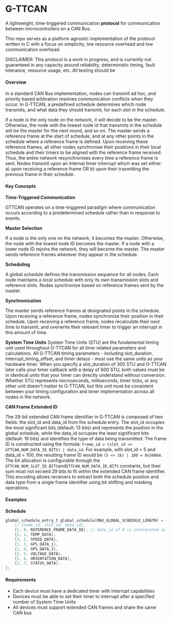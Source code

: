 # G-TTCAN

A lightweight, time-triggered communication **protocol** for communication between microcontrollers on a CAN Bus.

This repo serves as a platform agnostic implementation of the protocol written in C with a focus on simplicity, low resource overhead and low communication overhead.

DISCLAIMER: This protocol is a work in progress, and is currently not guaranteed in any capacity around reliability, deterministic timing, fault tolerance, resource usage, etc. All testing should be

#### Overview

In a standard CAN Bus implementation, nodes can transmit ad hoc, and priority based arbitration resolves communication conflicts when they occur. In G-TTCAN, a predefined schedule determines which node transmits, and what data they should transmit, for each slot in the schedule.

If a node is the only node on the network, it will decide to be the master. Otherwise, the node with the lowest node id that transmits in the schedule will be the master for the next round, and so on. The master sends a reference frame at the start of schedule, and at any other points in the schedule where a reference frame is defined. Upon receiving these reference frames, all other nodes synchronise their positions in their local schedule and their timers to be aligned with the reference frame received. Thus, the entire network resynchronises every time a reference frame is sent. Nodes transmit upon an internal timer interrupt which was set either: a) upon receiving a reference frame OR b) upon their trasmitting the previous frame in their schedule.

#### Key Concepts

**Time-Triggered Communication**

GTTCAN operates on a time-triggered paradigm where communication occurs according to a predetermined schedule rather than in response to events.

**Master Selection**

If a node is the only one on the network, it becomes the master. Otherwise, the node with the lowest node ID becomes the master. If a node with a lower node ID rejoins the network, they will become the master. The master sends reference frames wherever they appear in the schedule.

**Scheduling**

A global schedule defines the transmission sequence for all nodes.
Each node maintains a local schedule with only its own transmission slots and reference slots.
Nodes synchronize based on reference frames sent by the master.

**Synchronization**

The master sends reference frames at designated points in the schedule.
Upon receiving a reference frame, nodes synchronize their position in their schedule.
Upon receiving a reference frame, nodes recalculate their next time to transmit, and overwrite their relevant timer to trigger an interrupt in this amount of time.

**System Time Units**
System Time Units (STU) are the fundamental timing unit used throughout G-TTCAN for all time-related parameters and calculations. All G-TTCAN timing parameters - including slot_duration, interrupt_timing_offset, and timer delays - must use the same units as your hardware timer. When you specify a slot_duration of 300 STU and G-TTCAN later calls your timer callback with a delay of 600 STU, both values must be in identical units that your timer can directly understand without conversion. Whether STU represents microseconds, milliseconds, timer ticks, or any other unit doesn't matter to G-TTCAN, but this unit must be consistent between your timing configuration and timer implementation across all nodes in the network.

**CAN Frame Extended ID**

The 29-bit extended CAN frame identifier in G-TTCAN is composed of two fields: the slot_id and data_id from the schedule entry. The slot_id occupies the most significant bits (default: 13 bits) and represents the position in the global schedule, while the data_id occupies the least significant bits (default: 16 bits) and identifies the type of data being transmitted. The frame ID is constructed using the formula: `frame_id = (slot_id << GTTCAN_NUM_DATA_ID_BITS) | data_id`. For example, with slot_id = 5 and data_id = 100, the resulting frame ID would be `(5 << 16) | 100 = 0x50064`. The bit allocation is configurable through the `GTTCAN_NUM_SLOT_ID_BITS`and`GTTCAN_NUM_DATA_ID_BITS` constants, but their sum must not exceed 29 bits to fit within the extended CAN frame identifier. This encoding allows receivers to extract both the schedule position and data type from a single frame identifier using bit shifting and masking operations.

#### Examples

**Schedule**

```c
global_schedule_entry_t global_schedule[MAX_GLOBAL_SCHEDULE_LENGTH] = {
    // {node_id, slot_id, data_id},
    {1, 0, REFERENCE_FRAME_DATA_ID}, // data_id of 0 is interpreted as a reference frame, send at the start, and throughout the schedule as necessary
    {2, 1, TEMP_DATA},
    {3, 2, SPEED_DATA},
    {1, 3, GPS_DATA_1},
    {1, 4, GPS_DATA_2},
    {2, 5, VOLTAGE_DATA},
    {3, 6, ORIENTATION_DATA},
    {1, 7, STATUS_DATA},
};
```

#### Requirements

- Each device must have a dedicated timer with interrupt capabilities
- Devices must be able to set their timer to interrupt after a specified number of System Time Units
- All devices must support extended CAN frames and share the same CAN bus
